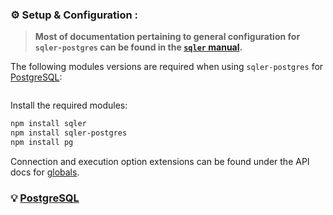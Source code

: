### ⚙️ Setup &amp; Configuration <sub id="conf"></sub>:

> __Most of documentation pertaining to general configuration for `sqler-postgres` can be found in the [`sqler` manual](https://ugate.github.io/sqler).__

The following modules versions are required when using `sqler-postgres` for [PostgreSQL](https://www.postgresql.org):
```jsdocp ./package.json @~ devDependencies.sqler @~ devDependencies.pg
```

Install the required modules:
```sh
npm install sqler
npm install sqler-postgres
npm install pg
```

Connection and execution option extensions can be found under the API docs for [globals](global.html).

### 💡 [PostgreSQL](tutorial-2-usage.html)